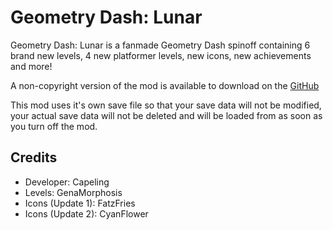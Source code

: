 # **Geometry Dash: Lunar**

Geometry Dash: Lunar is a fanmade Geometry Dash spinoff containing 6 brand new levels, 4 new platformer levels, new icons, new achievements and more!

A non-copyright version of the mod is available to download on the [GitHub](https://github.com/Capeling/geometry-dash-lunar)

This mod uses it's own save file so that your save data will not be modified, your actual save data will not be deleted and will be loaded from as soon as you turn off the mod.

## **Credits**
- Developer: Capeling
- Levels: GenaMorphosis 
- Icons (Update 1): FatzFries 
- Icons (Update 2): CyanFlower

